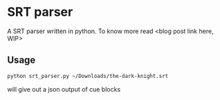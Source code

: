# SRT parser

A SRT parser written in python. To know more read <blog post link here, WIP>

## Usage

```bash
python srt_parser.py ~/Downloads/the-dark-knight.srt
```

will give out a json output of cue blocks